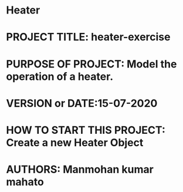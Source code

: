 # Heater
# PROJECT TITLE: heater-exercise
# PURPOSE OF PROJECT: Model the operation of a heater.
# VERSION or DATE:15-07-2020
# HOW TO START THIS PROJECT: Create a new Heater Object
# AUTHORS: Manmohan kumar mahato
